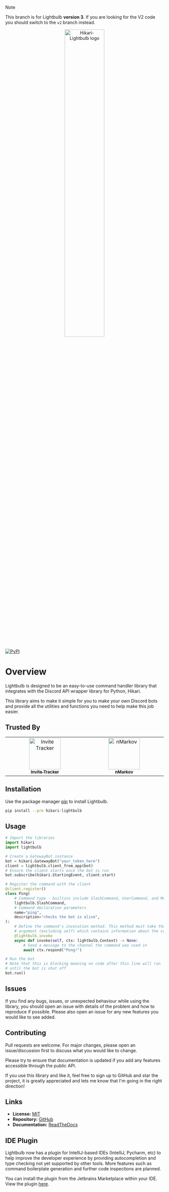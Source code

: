 > [!NOTE]
> This branch is for Lightbulb **version 3**. If you are looking for the V2 code you should switch to the `v2` branch instead.  

<p align="center">
    <picture>
        <source media="(prefers-color-scheme: dark)" srcset="/docs/source/_static/lightbulb_logo_dark.svg">
        <source media="(prefers-color-scheme: light)" srcset="/docs/source/_static/lightbulb_logo_light.svg">
        <img alt="Hikari-Lightbulb logo" src="/docs/source/_static/lightbulb_logo_light.svg" width="50%">
    </picture>
</p>

[![PyPI](https://img.shields.io/pypi/v/hikari-lightbulb)](https://pypi.org/project/hikari-lightbulb)

# Overview
Lightbulb is designed to be an easy-to-use command handler library that integrates with the
Discord API wrapper library for Python, Hikari.

This library aims to make it simple for you to make your own Discord bots and provide
all the utilities and functions you need to help make this job easier.

## Trusted By

<div align="center">
<table>
    <tbody>
        <tr>
            <td align="center" valign="top" width="14.28%"><a href="https://invite-tracker.com"><img src="https://cdn.invite-tracker.com/logo.png" width="100px;" height="100px;" alt="Invite Tracker"/><br /><sub><b>Invite Tracker</b></sub></a></td>
            <td align="center" valign="top" width="14.28%"><a href="https://nmarkov.xyz"><img src="https://nmarkov.xyz/logo.png" width="100px;" height="100px;" alt="nMarkov"/><br /><sub><b>nMarkov</b></sub></a></td>
        </tr>
    </tbody>
</table>
</div>

## Installation
Use the package manager [pip](https://pip.pypa.io/en/stable/) to install Lightbulb.

```bash
pip install --pre hikari-lightbulb
```

## Usage
```python
# Import the libraries
import hikari
import lightbulb

# Create a GatewayBot instance
bot = hikari.GatewayBot("your_token_here")
client = lightbulb.client_from_app(bot)
# Ensure the client starts once the bot is run
bot.subscribe(hikari.StartingEvent, client.start)

# Register the command with the client
@client.register()
class Ping(
    # Command type - builtins include SlashCommand, UserCommand, and MessageCommand
    lightbulb.SlashCommand,
    # Command declaration parameters
    name="ping",
    description="checks the bot is alive",
):
    # Define the command's invocation method. This method must take the context as the first
    # argument (excluding self) which contains information about the command invocation.
    @lightbulb.invoke
    async def invoke(self, ctx: lightbulb.Context) -> None:
        # Send a message to the channel the command was used in
        await ctx.respond("Pong!")

# Run the bot
# Note that this is blocking meaning no code after this line will run
# until the bot is shut off
bot.run()
```

## Issues
If you find any bugs, issues, or unexpected behaviour while using the library,
you should open an issue with details of the problem and how to reproduce if possible.
Please also open an issue for any new features you would like to see added.

## Contributing
Pull requests are welcome. For major changes, please open an issue/discussion first to discuss what you would like to change.

Please try to ensure that documentation is updated if you add any features accessible through the public API.

If you use this library and like it, feel free to sign up to GitHub and star the project,
it is greatly appreciated and lets me know that I'm going in the right direction!

## Links
- **License:** [MIT](https://choosealicense.com/licenses/mit/)
- **Repository:** [GitHub](https://github.com/tandemdude/hikari-lightbulb)
- **Documentation:** [ReadTheDocs](https://hikari-lightbulb.readthedocs.io/en/latest/)

## IDE Plugin

Lightbulb now has a plugin for IntelliJ-based IDEs (IntelliJ, Pycharm, etc) to help improve the developer experience 
by providing autocompletion and type checking not yet supported by other tools. More features such as command 
boilerplate generation and further code inspections are planned.

You can install the plugin from the Jetbrains Marketplace within your IDE. View the plugin 
[here](https://plugins.jetbrains.com/plugin/24669-hikari-lightbulb-support).
